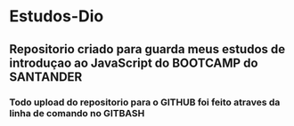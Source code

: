# Estudos-Dio

## Repositorio criado para guarda meus estudos de introduçao ao JavaScript do BOOTCAMP do SANTANDER
### Todo upload do repositorio para o GITHUB foi feito atraves da linha de comando no GITBASH

